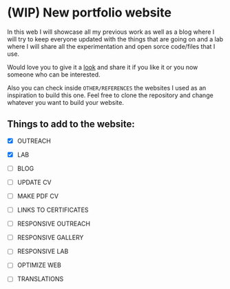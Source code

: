 # (WIP) New portfolio website

In this web I will showcase all my previous work as well as a blog where I will try to keep everyone updated with the things that are going on and a lab where I will share all the experimentation and open sorce code/files that I use. 

Would love you to give it a [look](https://jmuozan.github.io/jorgemunyozz.github.io/) and share it if you like it or you now someone who can be interested.

Also you can check inside ```OTHER/REFERENCES``` the websites I used as an inspiration to build this one. Feel free to clone the repository and change whatever you want to build your website.

## Things to add to the website:

- [x] OUTREACH
- [x] LAB 
- [ ] BLOG
- [ ] UPDATE CV
- [ ] MAKE PDF CV
- [ ] LINKS TO CERTIFICATES
- [ ] RESPONSIVE OUTREACH
- [ ] RESPONSIVE GALLERY
- [ ] RESPONSIVE LAB
- [ ] OPTIMIZE WEB
- [ ] TRANSLATIONS

